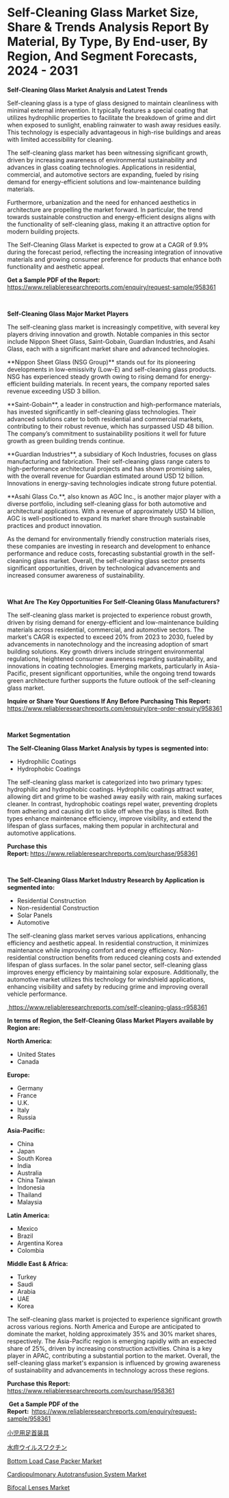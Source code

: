 <p><h1>Self-Cleaning Glass Market Size, Share & Trends Analysis Report By Material, By Type, By End-user, By Region, And Segment Forecasts, 2024 - 2031</h1></p><p><strong>Self-Cleaning Glass Market Analysis and Latest Trends</strong></p>
<p><p>Self-cleaning glass is a type of glass designed to maintain cleanliness with minimal external intervention. It typically features a special coating that utilizes hydrophilic properties to facilitate the breakdown of grime and dirt when exposed to sunlight, enabling rainwater to wash away residues easily. This technology is especially advantageous in high-rise buildings and areas with limited accessibility for cleaning.</p><p>The self-cleaning glass market has been witnessing significant growth, driven by increasing awareness of environmental sustainability and advances in glass coating technologies. Applications in residential, commercial, and automotive sectors are expanding, fueled by rising demand for energy-efficient solutions and low-maintenance building materials. </p><p>Furthermore, urbanization and the need for enhanced aesthetics in architecture are propelling the market forward. In particular, the trend towards sustainable construction and energy-efficient designs aligns with the functionality of self-cleaning glass, making it an attractive option for modern building projects. </p><p>The Self-Cleaning Glass Market is expected to grow at a CAGR of 9.9% during the forecast period, reflecting the increasing integration of innovative materials and growing consumer preference for products that enhance both functionality and aesthetic appeal.</p></p>
<p><strong>Get a Sample PDF of the Report:&nbsp;</strong> <a href="https://www.reliableresearchreports.com/enquiry/request-sample/958361">https://www.reliableresearchreports.com/enquiry/request-sample/958361</a></p>
<p>&nbsp;</p>
<p><strong>Self-Cleaning Glass Major Market Players</strong></p>
<p><p>The self-cleaning glass market is increasingly competitive, with several key players driving innovation and growth. Notable companies in this sector include Nippon Sheet Glass, Saint-Gobain, Guardian Industries, and Asahi Glass, each with a significant market share and advanced technologies.</p><p>**Nippon Sheet Glass (NSG Group)** stands out for its pioneering developments in low-emissivity (Low-E) and self-cleaning glass products. NSG has experienced steady growth owing to rising demand for energy-efficient building materials. In recent years, the company reported sales revenue exceeding USD 3 billion.</p><p>**Saint-Gobain**, a leader in construction and high-performance materials, has invested significantly in self-cleaning glass technologies. Their advanced solutions cater to both residential and commercial markets, contributing to their robust revenue, which has surpassed USD 48 billion. The company’s commitment to sustainability positions it well for future growth as green building trends continue.</p><p>**Guardian Industries**, a subsidiary of Koch Industries, focuses on glass manufacturing and fabrication. Their self-cleaning glass range caters to high-performance architectural projects and has shown promising sales, with the overall revenue for Guardian estimated around USD 12 billion. Innovations in energy-saving technologies indicate strong future potential.</p><p>**Asahi Glass Co.**, also known as AGC Inc., is another major player with a diverse portfolio, including self-cleaning glass for both automotive and architectural applications. With a revenue of approximately USD 14 billion, AGC is well-positioned to expand its market share through sustainable practices and product innovation.</p><p>As the demand for environmentally friendly construction materials rises, these companies are investing in research and development to enhance performance and reduce costs, forecasting substantial growth in the self-cleaning glass market. Overall, the self-cleaning glass sector presents significant opportunities, driven by technological advancements and increased consumer awareness of sustainability.</p></p>
<p>&nbsp;</p>
<p><strong>What Are The Key Opportunities For Self-Cleaning Glass Manufacturers?</strong></p>
<p><p>The self-cleaning glass market is projected to experience robust growth, driven by rising demand for energy-efficient and low-maintenance building materials across residential, commercial, and automotive sectors. The market's CAGR is expected to exceed 20% from 2023 to 2030, fueled by advancements in nanotechnology and the increasing adoption of smart building solutions. Key growth drivers include stringent environmental regulations, heightened consumer awareness regarding sustainability, and innovations in coating technologies. Emerging markets, particularly in Asia-Pacific, present significant opportunities, while the ongoing trend towards green architecture further supports the future outlook of the self-cleaning glass market.</p></p>
<p><strong>Inquire or Share Your Questions If Any Before Purchasing This Report:</strong> <a href="https://www.reliableresearchreports.com/enquiry/pre-order-enquiry/958361">https://www.reliableresearchreports.com/enquiry/pre-order-enquiry/958361</a></p>
<p>&nbsp;</p>
<p><strong>Market Segmentation</strong></p>
<p><strong>The Self-Cleaning Glass Market Analysis by types is segmented into:</strong></p>
<p><ul><li>Hydrophilic Coatings</li><li>Hydrophobic Coatings</li></ul></p>
<p><p>The self-cleaning glass market is categorized into two primary types: hydrophilic and hydrophobic coatings. Hydrophilic coatings attract water, allowing dirt and grime to be washed away easily with rain, making surfaces cleaner. In contrast, hydrophobic coatings repel water, preventing droplets from adhering and causing dirt to slide off when the glass is tilted. Both types enhance maintenance efficiency, improve visibility, and extend the lifespan of glass surfaces, making them popular in architectural and automotive applications.</p></p>
<p><strong>Purchase this Report:&nbsp;</strong><a href="https://www.reliableresearchreports.com/purchase/958361">https://www.reliableresearchreports.com/purchase/958361</a></p>
<p>&nbsp;</p>
<p><strong>The Self-Cleaning Glass Market Industry Research by Application is segmented into:</strong></p>
<p><ul><li>Residential Construction</li><li>Non-residential Construction</li><li>Solar Panels</li><li>Automotive</li></ul></p>
<p><p>The self-cleaning glass market serves various applications, enhancing efficiency and aesthetic appeal. In residential construction, it minimizes maintenance while improving comfort and energy efficiency. Non-residential construction benefits from reduced cleaning costs and extended lifespan of glass surfaces. In the solar panel sector, self-cleaning glass improves energy efficiency by maintaining solar exposure. Additionally, the automotive market utilizes this technology for windshield applications, enhancing visibility and safety by reducing grime and improving overall vehicle performance.</p></p>
<p><a href="https://www.reliableresearchreports.com/self-cleaning-glass-r958361">&nbsp;https://www.reliableresearchreports.com/self-cleaning-glass-r958361</a></p>
<p><strong>In terms of Region, the Self-Cleaning Glass Market Players available by Region are:</strong></p>
<p>
    <p> <strong> North America: </strong>
        <ul>
            <li>United States</li>
            <li>Canada</li>
        </ul>
        </p> 
    <p> <strong> Europe: </strong>
        <ul>
            <li>Germany</li>
            <li>France</li>
            <li>U.K.</li>
            <li>Italy</li>
            <li>Russia</li>
        </ul>
        </p> 
    <p> <strong> Asia-Pacific: </strong>
        <ul>
            <li>China</li>
            <li>Japan</li>
            <li>South Korea</li>
            <li>India</li>
            <li>Australia</li>
            <li>China Taiwan</li>
            <li>Indonesia</li>
            <li>Thailand</li>
            <li>Malaysia</li>
        </ul>
        </p> 
    <p> <strong> Latin America: </strong>
        <ul>
            <li>Mexico</li>
            <li>Brazil</li>
            <li>Argentina Korea</li>
            <li>Colombia</li>
        </ul>
        </p> 
    <p> <strong> Middle East & Africa: </strong>
        <ul>
            <li>Turkey</li>
            <li>Saudi</li>
            <li>Arabia</li>
            <li>UAE</li>
            <li>Korea</li>
        </ul>
    </p>
    </p>
<p><p>The self-cleaning glass market is projected to experience significant growth across various regions. North America and Europe are anticipated to dominate the market, holding approximately 35% and 30% market shares, respectively. The Asia-Pacific region is emerging rapidly with an expected share of 25%, driven by increasing construction activities. China is a key player in APAC, contributing a substantial portion to the market. Overall, the self-cleaning glass market's expansion is influenced by growing awareness of sustainability and advancements in technology across these regions.</p></p>
<p><strong>Purchase this Report: </strong><a href="https://www.reliableresearchreports.com/purchase/958361">https://www.reliableresearchreports.com/purchase/958361</a></p>
<p>&nbsp;<strong>Get a Sample PDF of the Report:&nbsp;&nbsp;</strong><a href="https://www.reliableresearchreports.com/enquiry/request-sample/958361">https://www.reliableresearchreports.com/enquiry/request-sample/958361</a></p>
<p><strong></strong></p>
<p><p><a href="https://medium.com/@mandysw5k1a/pediatric-ankle-orthoses-market-%E3%81%AE%E3%82%B0%E3%83%AD%E3%83%BC%E3%83%90%E3%83%AB%E5%B8%82%E5%A0%B4%E6%A6%82%E8%A6%81%E3%81%AF-%E4%B8%96%E7%95%8C%E3%81%8A%E3%82%88%E3%81%B3%E4%B8%BB%E8%A6%81%E5%B8%82%E5%A0%B4%E3%81%AB%E3%81%8A%E3%81%91%E3%82%8B%E6%A5%AD%E7%95%8C%E3%81%AB%E5%BD%B1%E9%9F%BF%E3%82%92%E4%B8%8E%E3%81%88%E3%82%8B%E4%B8%BB%E8%A6%81%E3%81%AA%E3%83%88%E3%83%AC%E3%83%B3%E3%83%89%E3%81%AB%E3%81%A4%E3%81%84%E3%81%A6-%E7%8B%AC%E8%87%AA%E3%81%AE%E8%A6%96%E7%82%B9%E3%82%92%E6%8F%90%E4%BE%9B%E3%81%97%E3%81%BE%E3%81%99-306436094c30">小児用足首装具</a></p><p><a href="https://medium.com/@mandysw5k1a/varicella-virus-vaccine-market-%E3%81%AE%E3%82%B0%E3%83%AD%E3%83%BC%E3%83%90%E3%83%AB%E5%B8%82%E5%A0%B4%E6%A6%82%E8%A6%81%E3%81%AF-%E4%B8%96%E7%95%8C%E3%81%8A%E3%82%88%E3%81%B3%E4%B8%BB%E8%A6%81%E5%B8%82%E5%A0%B4%E3%81%AB%E3%81%8A%E3%81%91%E3%82%8B%E6%A5%AD%E7%95%8C%E3%81%AB%E5%BD%B1%E9%9F%BF%E3%82%92%E4%B8%8E%E3%81%88%E3%82%8B%E4%B8%BB%E8%A6%81%E3%81%AA%E3%83%88%E3%83%AC%E3%83%B3%E3%83%89%E3%81%AB%E3%81%A4%E3%81%84%E3%81%A6-%E7%8B%AC%E8%87%AA%E3%81%AE%E8%A6%96%E7%82%B9%E3%82%92%E6%8F%90%E4%BE%9B%E3%81%97%E3%81%BE%E3%81%99-cd01e5798890">水痘ウイルスワクチン</a></p><p><a href="https://medium.com/@caylawisoky8698/the-bottom-load-case-packer-market-research-report-provides-an-in-depth-and-up-to-date-analysis-f9c83995d4bc">Bottom Load Case Packer Market</a></p><p><a href="https://github.com/nicoletavirag/Market-Research-Report-List-5/blob/main/cardiopulmonary-autotransfusion-system-market.md">Cardiopulmonary Autotransfusion System Market</a></p><p><a href="https://issuu.com/reportprime-2/docs/bifocal-lenses-market-size-2030.ppt_419e6c44fdbe5a">Bifocal Lenses Market</a></p></p>